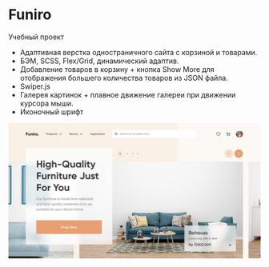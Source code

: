 # Funiro
Учебный проект

- Адаптивная верстка одностраничного сайта с корзиной и товарами. 
- БЭМ, SCSS, Flex/Grid, динамический адаптив. 
- Добавление товаров в корзину + кнопка Show More для отображения большего количества товаров из JSON файла. 
- Swiper.js
- Галерея картинок + плавное движение галереи при движении курсора мыши.
- Иконочный шрифт

![alt text](https://github.com/OlefirElena/funiro/blob/main/img/funiro.jpg)

